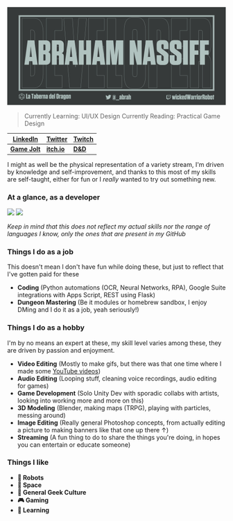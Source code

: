 <img src="https://raw.githubusercontent.com/Tronikart/tronikart/master/assets/Github.png">

> Currently Learning: UI/UX Design
> Currently Reading: Practical Game Design

| [LinkedIn](https://www.linkedin.com/in/-abrah/) |[Twitter](https://twitter.com/_Abrah) | [Twitch](https://www.twitch.tv/wickedwarriorrobot) |
|--|--|--|
| [**Game Jolt**](https://gamejolt.com/@Tronikart) | [**itch.io**](https://tronikart.itch.io/) | [**D&D**](http://latabernadeldragon.com/) |

I might as well be the physical representation of a variety stream, I'm driven by knowledge and self-improvement, and thanks to this most of my skills are self-taught, either for fun or I *really* wanted to try out something new.

### At a glance, as a developer


<img src="https://github-readme-stats.vercel.app/api?username=tronikart&show_icons=true&theme=gruvbox&bg_color=363a3a&title_color=b0c2bf&text_color=a2b0ae&icon_color=b0c2bf&hide=contribs,prs&line_height=40"> <img src="https://github-readme-stats.vercel.app/api/top-langs/?username=tronikart&hide=css,html&true&theme=merko&bg_color=363a3a&title_color=a2b0ae&text_color=a2b0ae&icon_color=b0c2bf">

*Keep in mind that this does not reflect my actual skills nor the range of languages I know, only the ones that are present in my GitHub*

### Things I do as a job
This doesn't mean I don't have fun while doing these, but just to reflect that I've gotten paid for these

- **Coding** (Python automations (OCR, Neural Networks, RPA), Google Suite integrations with Apps Script, REST using Flask)
- **Dungeon Mastering** (Be it modules or homebrew sandbox, I enjoy DMing and I do it as a job, yeah seriously!)

### Things I do as a hobby
I'm by no means an expert at these, my skill level varies among these, they are driven by passion and enjoyment.

- **Video Editing** (Mostly to make gifs, but there was that one time where I made some [YouTube videos](https://www.youtube.com/tronikart))
- **Audio Editing** (Looping stuff, cleaning voice recordings, audio editing for games)
- **Game Development** (Solo Unity Dev with sporadic collabs with artists, looking into working more and more on this)
- **3D Modeling** (Blender, making maps (TRPG), playing with particles, messing around)
- **Image Editing** (Really general Photoshop concepts, from actually editing a picture to making banners like that one up there ↑)
- **Streaming** (A fun thing to do to share the things you're doing, in hopes you can entertain or educate someone)

### Things I like

- **🤖 Robots**
- **🚀 Space**
- **👾 General Geek Culture**
- **🎮 Gaming**
- **📖 Learning**



